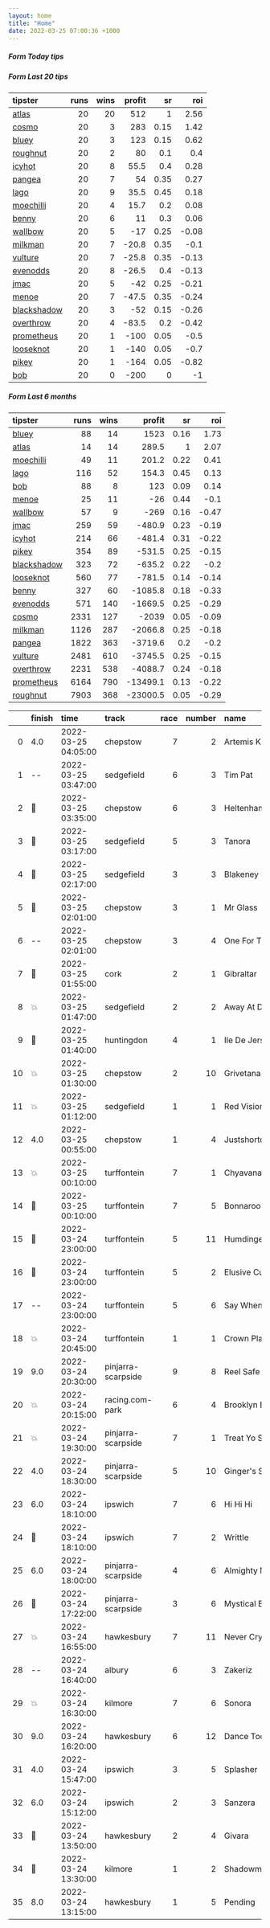 ```yaml
---   
layout: home  
title: "Home"   
date: 2022-03-25 07:00:36 +1000  
---   
```



##### Form Today tips   

##### Form Last 20 tips   

| tipster                                                         |   runs |   wins |   profit |   sr |   roi |
|:----------------------------------------------------------------|-------:|-------:|---------:|-----:|------:|
| [atlas](https://mrwayneo.github.io/tips/atlas.html)             |     20 |     20 |    512   | 1    |  2.56 |
| [cosmo](https://mrwayneo.github.io/tips/cosmo.html)             |     20 |      3 |    283   | 0.15 |  1.42 |
| [bluey](https://mrwayneo.github.io/tips/bluey.html)             |     20 |      3 |    123   | 0.15 |  0.62 |
| [roughnut](https://mrwayneo.github.io/tips/roughnut.html)       |     20 |      2 |     80   | 0.1  |  0.4  |
| [icyhot](https://mrwayneo.github.io/tips/icyhot.html)           |     20 |      8 |     55.5 | 0.4  |  0.28 |
| [pangea](https://mrwayneo.github.io/tips/pangea.html)           |     20 |      7 |     54   | 0.35 |  0.27 |
| [lago](https://mrwayneo.github.io/tips/lago.html)               |     20 |      9 |     35.5 | 0.45 |  0.18 |
| [moechilli](https://mrwayneo.github.io/tips/moechilli.html)     |     20 |      4 |     15.7 | 0.2  |  0.08 |
| [benny](https://mrwayneo.github.io/tips/benny.html)             |     20 |      6 |     11   | 0.3  |  0.06 |
| [wallbow](https://mrwayneo.github.io/tips/wallbow.html)         |     20 |      5 |    -17   | 0.25 | -0.08 |
| [milkman](https://mrwayneo.github.io/tips/milkman.html)         |     20 |      7 |    -20.8 | 0.35 | -0.1  |
| [vulture](https://mrwayneo.github.io/tips/vulture.html)         |     20 |      7 |    -25.8 | 0.35 | -0.13 |
| [evenodds](https://mrwayneo.github.io/tips/evenodds.html)       |     20 |      8 |    -26.5 | 0.4  | -0.13 |
| [jmac](https://mrwayneo.github.io/tips/jmac.html)               |     20 |      5 |    -42   | 0.25 | -0.21 |
| [menoe](https://mrwayneo.github.io/tips/menoe.html)             |     20 |      7 |    -47.5 | 0.35 | -0.24 |
| [blackshadow](https://mrwayneo.github.io/tips/blackshadow.html) |     20 |      3 |    -52   | 0.15 | -0.26 |
| [overthrow](https://mrwayneo.github.io/tips/overthrow.html)     |     20 |      4 |    -83.5 | 0.2  | -0.42 |
| [prometheus](https://mrwayneo.github.io/tips/prometheus.html)   |     20 |      1 |   -100   | 0.05 | -0.5  |
| [looseknot](https://mrwayneo.github.io/tips/looseknot.html)     |     20 |      1 |   -140   | 0.05 | -0.7  |
| [pikey](https://mrwayneo.github.io/tips/pikey.html)             |     20 |      1 |   -164   | 0.05 | -0.82 |
| [bob](https://mrwayneo.github.io/tips/bob.html)                 |     20 |      0 |   -200   | 0    | -1    |

##### Form Last 6 months   

| tipster                                                         |   runs |   wins |   profit |   sr |   roi |
|:----------------------------------------------------------------|-------:|-------:|---------:|-----:|------:|
| [bluey](https://mrwayneo.github.io/tips/bluey.html)             |     88 |     14 |   1523   | 0.16 |  1.73 |
| [atlas](https://mrwayneo.github.io/tips/atlas.html)             |     14 |     14 |    289.5 | 1    |  2.07 |
| [moechilli](https://mrwayneo.github.io/tips/moechilli.html)     |     49 |     11 |    201.2 | 0.22 |  0.41 |
| [lago](https://mrwayneo.github.io/tips/lago.html)               |    116 |     52 |    154.3 | 0.45 |  0.13 |
| [bob](https://mrwayneo.github.io/tips/bob.html)                 |     88 |      8 |    123   | 0.09 |  0.14 |
| [menoe](https://mrwayneo.github.io/tips/menoe.html)             |     25 |     11 |    -26   | 0.44 | -0.1  |
| [wallbow](https://mrwayneo.github.io/tips/wallbow.html)         |     57 |      9 |   -269   | 0.16 | -0.47 |
| [jmac](https://mrwayneo.github.io/tips/jmac.html)               |    259 |     59 |   -480.9 | 0.23 | -0.19 |
| [icyhot](https://mrwayneo.github.io/tips/icyhot.html)           |    214 |     66 |   -481.4 | 0.31 | -0.22 |
| [pikey](https://mrwayneo.github.io/tips/pikey.html)             |    354 |     89 |   -531.5 | 0.25 | -0.15 |
| [blackshadow](https://mrwayneo.github.io/tips/blackshadow.html) |    323 |     72 |   -635.2 | 0.22 | -0.2  |
| [looseknot](https://mrwayneo.github.io/tips/looseknot.html)     |    560 |     77 |   -781.5 | 0.14 | -0.14 |
| [benny](https://mrwayneo.github.io/tips/benny.html)             |    327 |     60 |  -1085.8 | 0.18 | -0.33 |
| [evenodds](https://mrwayneo.github.io/tips/evenodds.html)       |    571 |    140 |  -1669.5 | 0.25 | -0.29 |
| [cosmo](https://mrwayneo.github.io/tips/cosmo.html)             |   2331 |    127 |  -2039   | 0.05 | -0.09 |
| [milkman](https://mrwayneo.github.io/tips/milkman.html)         |   1126 |    287 |  -2066.8 | 0.25 | -0.18 |
| [pangea](https://mrwayneo.github.io/tips/pangea.html)           |   1822 |    363 |  -3719.6 | 0.2  | -0.2  |
| [vulture](https://mrwayneo.github.io/tips/vulture.html)         |   2481 |    610 |  -3745.5 | 0.25 | -0.15 |
| [overthrow](https://mrwayneo.github.io/tips/overthrow.html)     |   2231 |    538 |  -4088.7 | 0.24 | -0.18 |
| [prometheus](https://mrwayneo.github.io/tips/prometheus.html)   |   6164 |    790 | -13499.1 | 0.13 | -0.22 |
| [roughnut](https://mrwayneo.github.io/tips/roughnut.html)       |   7903 |    368 | -23000.5 | 0.05 | -0.29 |

|    | finish            | time                | track              |   race |   number | name               |   odds | tipster            |
|---:|:------------------|:--------------------|:-------------------|-------:|---------:|:-------------------|-------:|:-------------------|
|  0 | 4.0               | 2022-03-25 04:05:00 | chepstow           |      7 |        2 | Artemis Kimbo      |   5    | overthrow          |
|  1 | --                | 2022-03-25 03:47:00 | sedgefield         |      6 |        3 | Tim Pat            |   2.2  | overthrow          |
|  2 | :2nd_place_medal: | 2022-03-25 03:35:00 | chepstow           |      6 |        3 | Heltenham          |   8    | overthrow          |
|  3 | :2nd_place_medal: | 2022-03-25 03:17:00 | sedgefield         |      5 |        3 | Tanora             |   5    | looseknot          |
|  4 | :3rd_place_medal: | 2022-03-25 02:17:00 | sedgefield         |      3 |        3 | Blakeney Point     |   9    | overthrow          |
|  5 | :2nd_place_medal: | 2022-03-25 02:01:00 | chepstow           |      3 |        1 | Mr Glass           |   1.6  | overthrow          |
|  6 | --                | 2022-03-25 02:01:00 | chepstow           |      3 |        4 | One For The Wall   |   8    | vulture            |
|  7 | :2nd_place_medal: | 2022-03-25 01:55:00 | cork               |      2 |        1 | Gibraltar          |   2    | evenodds,overthrow |
|  8 | :boom:            | 2022-03-25 01:47:00 | sedgefield         |      2 |        2 | Away At Dawn       |   4.6  | overthrow          |
|  9 | :2nd_place_medal: | 2022-03-25 01:40:00 | huntingdon         |      4 |        1 | Ile De Jersey      |   2.25 | overthrow          |
| 10 | :boom:            | 2022-03-25 01:30:00 | chepstow           |      2 |       10 | Grivetana          |   2.5  | overthrow,milkman  |
| 11 | :boom:            | 2022-03-25 01:12:00 | sedgefield         |      1 |        1 | Red Vision         |   1.16 | overthrow          |
| 12 | 4.0               | 2022-03-25 00:55:00 | chepstow           |      1 |        4 | Justshortofabubble |   9    | looseknot          |
| 13 | :boom:            | 2022-03-25 00:10:00 | turffontein        |      7 |        1 | Chyavana           |   0    | vulture            |
| 14 | :2nd_place_medal: | 2022-03-25 00:10:00 | turffontein        |      7 |        5 | Bonnaroo           |   0    | vulture            |
| 15 | :2nd_place_medal: | 2022-03-24 23:00:00 | turffontein        |      5 |       11 | Humdinger          |   0    | vulture            |
| 16 | :3rd_place_medal: | 2022-03-24 23:00:00 | turffontein        |      5 |        2 | Elusive Current    |   0    | vulture            |
| 17 | --                | 2022-03-24 23:00:00 | turffontein        |      5 |        6 | Say When           |   0    | vulture            |
| 18 | :boom:            | 2022-03-24 20:45:00 | turffontein        |      1 |        1 | Crown Plaza        |   0    | vulture            |
| 19 | 9.0               | 2022-03-24 20:30:00 | pinjarra-scarpside |      9 |        8 | Reel Safe          |   4.8  | vulture            |
| 20 | :boom:            | 2022-03-24 20:15:00 | racing.com-park    |      6 |        4 | Brooklyn Boss      |   3.1  | milkman            |
| 21 | :boom:            | 2022-03-24 19:30:00 | pinjarra-scarpside |      7 |        1 | Treat Yo Self      |   5.5  | pangea             |
| 22 | 4.0               | 2022-03-24 18:30:00 | pinjarra-scarpside |      5 |       10 | Ginger's Secret    |   4.2  | overthrow          |
| 23 | 6.0               | 2022-03-24 18:10:00 | ipswich            |      7 |        6 | Hi Hi Hi           |   4.75 | pangea             |
| 24 | :3rd_place_medal: | 2022-03-24 18:10:00 | ipswich            |      7 |        2 | Writtle            |   3.2  | overthrow          |
| 25 | 6.0               | 2022-03-24 18:00:00 | pinjarra-scarpside |      4 |        6 | Almighty Miss      |  13    | overthrow          |
| 26 | :2nd_place_medal: | 2022-03-24 17:22:00 | pinjarra-scarpside |      3 |        6 | Mystical Babe      |   2.25 | evenodds,overthrow |
| 27 | :boom:            | 2022-03-24 16:55:00 | hawkesbury         |      7 |       11 | Never Cry          |   4.33 | pikey              |
| 28 | --                | 2022-03-24 16:40:00 | albury             |      6 |        3 | Zakeriz            |   4.8  | looseknot          |
| 29 | :boom:            | 2022-03-24 16:30:00 | kilmore            |      7 |        6 | Sonora             |   1.8  | vulture            |
| 30 | 9.0               | 2022-03-24 16:20:00 | hawkesbury         |      6 |       12 | Dance Too Hard     | 126    | pikey              |
| 31 | 4.0               | 2022-03-24 15:47:00 | ipswich            |      3 |        5 | Splasher           |   4.2  | overthrow          |
| 32 | 6.0               | 2022-03-24 15:12:00 | ipswich            |      2 |        3 | Sanzera            |   1.91 | evenodds,milkman   |
| 33 | :2nd_place_medal: | 2022-03-24 13:50:00 | hawkesbury         |      2 |        4 | Givara             |   3.3  | pikey              |
| 34 | :3rd_place_medal: | 2022-03-24 13:30:00 | kilmore            |      1 |        2 | Shadowmaker        |   4.8  | looseknot          |
| 35 | 8.0               | 2022-03-24 13:15:00 | hawkesbury         |      1 |        5 | Pending            |   7.5  | pikey              |